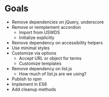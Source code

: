 # Goals

* Remove dependencies on jQuery, underscore
* Remove or reimplement accordion
    * Import from USWDS
    * Initialize explicitly
* Remove dependency on accessibility helpers
* Use minimal styles
* Customize via options
    * Accept URL or object for terms
    * Customize templates
* Remove dependency on list.js
    * How much of list.js are we using?
* Publish to npm
* Implement in ES6
* Add cleanup methods
